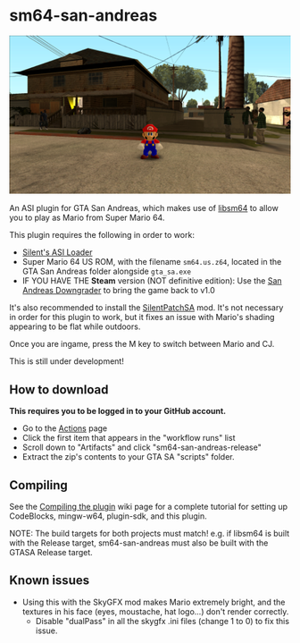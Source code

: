 # sm64-san-andreas

![it's a me](screenshot.png)

An ASI plugin for GTA San Andreas, which makes use of [libsm64](https://github.com/libsm64/libsm64) to allow you to play as Mario from Super Mario 64.

This plugin requires the following in order to work:
* [Silent's ASI Loader](https://www.gtagarage.com/mods/show.php?id=21709)
* Super Mario 64 US ROM, with the filename `sm64.us.z64`, located in the GTA San Andreas folder alongside `gta_sa.exe`
* IF YOU HAVE THE **Steam** version (NOT definitive edition): Use the [San Andreas Downgrader](https://gtaforums.com/topic/927016-san-andreas-downgrader/) to bring the game back to v1.0

It's also recommended to install the [SilentPatchSA](https://gtaforums.com/topic/669045-silentpatch) mod.
It's not necessary in order for this plugin to work, but it fixes an issue with Mario's shading appearing to be flat while outdoors.

Once you are ingame, press the M key to switch between Mario and CJ.

This is still under development!

## How to download
**This requires you to be logged in to your GitHub account.**
* Go to the [Actions](https://github.com/headshot2017/sm64-san-andreas/actions) page
* Click the first item that appears in the "workflow runs" list
* Scroll down to "Artifacts" and click "sm64-san-andreas-release"
* Extract the zip's contents to your GTA SA "scripts" folder.

## Compiling
See the [Compiling the plugin](https://github.com/headshot2017/sm64-san-andreas/wiki/Compiling-the-plugin) wiki page for a complete tutorial for setting up CodeBlocks, mingw-w64, plugin-sdk, and this plugin.

NOTE: The build targets for both projects must match! e.g. if libsm64 is built with the Release target, sm64-san-andreas must also be built with the GTASA Release target.

## Known issues
* Using this with the SkyGFX mod makes Mario extremely bright, and the textures in his face (eyes, moustache, hat logo...) don't render correctly.
  * Disable "dualPass" in all the skygfx .ini files (change 1 to 0) to fix this issue.

